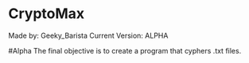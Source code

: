 # CryptoMax

Made by: Geeky_Barista
Current Version: ALPHA


#Alpha
The final objective is to create a program that cyphers .txt files.